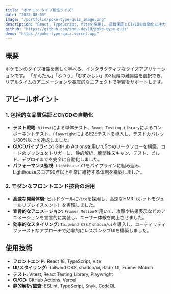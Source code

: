 ```yaml
---
title: "ポケモン タイプ相性クイズ"
date: "2025-08-03"
image: "/portfolio/poke-type-quiz_image.png"
description: "React, TypeScript, Viteを採用し、品質保証とCI/CDの自動化に注力したインタラクティブなクイズアプリ。Framer Motionによるアニメーションも特徴です。"
github: "https://github.com/shou-dev19/poke-type-quiz"
demo: "https://poke-type-quiz.vercel.app"
---
```


## 概要

ポケモンのタイプ相性を楽しく学べる、インタラクティブなクイズアプリケーションです。
「かんたん」「ふつう」「むずかしい」の3段階の難易度を選択でき、リアルタイムのアニメーションや視覚的なエフェクトで学習をサポートします。

## アピールポイント

### 1. 包括的な品質保証とCI/CDの自動化

- **テスト戦略:** `Vitest`による単体テスト、`React Testing Library`によるコンポーネントテスト、`Playwright`によるE2Eテストを導入し、テストカバレッジ80%以上を達成しました。
- **CI/CDパイプライン:** GitHub Actionsを用いて5つのワークフローを構築。コードのプッシュをトリガーに、静的解析、脆弱性スキャン、テスト、ビルド、デプロイまでを完全に自動化しました。
- **パフォーマンス監視:** `Lighthouse CI`をパイプラインに組み込み、Lighthouseスコア90点以上を常に維持する体制を構築しました。

### 2. モダンなフロントエンド技術の活用

- **高速な開発体験:** ビルドツールに`Vite`を採用し、高速なHMR（ホットモジュールリプレイスメント）を実現しました。
- **宣言的なアニメーション:** `Framer Motion`を用いて、攻撃や結果表示などのアニメーションを宣言的に実装し、ユーザー体験を向上させました。
- **効率的なスタイリング:** `Tailwind CSS`と`shadcn/ui`を導入し、ユーティリティファーストなアプローチで効率的にレスポンシブUIを構築しました。

## 使用技術

- **フロントエンド:** React 18, TypeScript, Vite
- **UI/スタイリング:** Tailwind CSS, shadcn/ui, Radix UI, Framer Motion
- **テスト:** Vitest, React Testing Library, Playwright
- **CI/CD:** GitHub Actions, Vercel
- **静的解析/監査:** ESLint, TypeScript, Snyk, CodeQL
